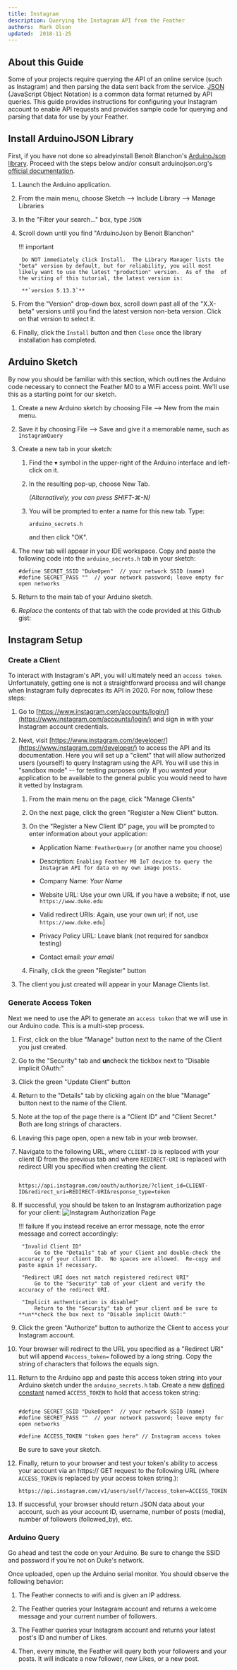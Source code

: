 ```yaml
---
title: Instagram
description: Querying the Instagram API from the Feather
authors:  Mark Olson
updated:  2018-11-25
---
```


## About this Guide

Some of your projects require querying the API of an online service (such as Instagram) and then parsing the data sent back from the service.   [JSON](https://www.json.org/) (JavaScript Object Notation) is a common data format returned by API queries.  This guide provides instructions for configuring your Instagram account to enable API requests and provides sample code for querying and parsing that data for use by your Feather.  
 

## Install ArduinoJSON Library

First, if you have not done so alreadyinstall Benoit Blanchon's [ArduinoJson library](https://arduinojson.org/).   Proceed with the steps below and/or consult arduinojson.org's [official documentation](https://arduinojson.org/v5/doc/installation/).  

1.  Launch the Arduino application.

1. From the main menu, choose Sketch --> Include Library --> Manage Libraries

1. In the "Filter your search..." box, type `JSON`

1. Scroll down until you find "ArduinoJson by Benoit Blanchon"

    !!! important

        Do NOT immediately click Install.  The Library Manager lists the "beta" version by default, but for reliability, you will most likely want to use the latest "production" version.  As of the  of the writing of this tutorial, the latest version is:
        
        **`version 5.13.3`**

1. From the "Version" drop-down box, scroll down past all of the "X.X-beta" versions until you find the latest version non-beta version.  Click on that version to select it.

1. Finally, click the `Install` button and then `Close` once the library installation has completed.


## Arduino Sketch

By now you should be familiar with this section, which outlines the Arduino code necessary to connect the Feather M0 to a WiFi access point.  We'll use this as a starting point for our sketch.

1. Create a new Arduino sketch by choosing File --> New from the main menu.

1. Save it by choosing File --> Save and give it a memorable name, such as `InstagramQuery`

1. Create a new tab in your sketch:

    1. Find the &#9662; symbol in the upper-right of the Arduino interface and left-click on it.  
    
    1. In the resulting pop-up, choose New Tab.

        _(Alternatively, you can press SHIFT-&#8984;-N)_

    1. You will be prompted to enter a name for this new tab.  Type:

        `arduino_secrets.h`

        and then click "OK".


1.  The new tab will appear in your IDE workspace.  Copy and paste the following code into the `arduino_secrets.h` tab in your sketch:

    ```arduino
    #define SECRET_SSID "DukeOpen"  // your network SSID (name)
    #define SECRET_PASS ""  // your network password; leave empty for open networks
    ```

1. Return to the main tab of your Arduino sketch.  

1. _Replace_ the contents of that tab with the code provided at this Github gist:

    <script src="https://gist.github.com/mjvo/c5ca35bebfe7807b540dc8b723e95328.js"></script>



## Instagram Setup

### Create a Client

To interact with Instagram's API, you will ultimately need an `access token`.  Unfortunately, getting one is not a straightforward process and will change when Instagram fully deprecates its API in 2020.   For now, follow these steps:

1.  Go to [https://www.instagram.com/accounts/login/](https://www.instagram.com/accounts/login/) and sign in with your Instagram account credentials.

1.  Next, visit [https://www.instagram.com/developer/](https://www.instagram.com/developer/) to access the API and its documentation.  Here you will set up a "client" that will allow authorized users (yourself) to query Instagram using the API.  You will use this in "sandbox mode" -- for testing purposes only.  If you wanted your application to be available to the general public you would need to have it vetted by Instagram.

    1. From the main menu on the page, click "Manage Clients"

    1. On the next page, click the green "Register a New Client" button.

    1. On the "Register a New Client ID" page, you will be prompted to enter information about your application:

        * Application Name:  `FeatherQuery` (or another name you choose)

        * Description: `Enabling Feather M0 IoT device to query the Instagram API for data on my own image posts.`

        * Company Name: _Your Name_

        * Website URL:  Use your own URL if you have a website; if not, use `https://www.duke.edu`

        * Valid redirect URIs:   Again, use your own url; if not, use `https://www.duke.edu`]

        * Privacy Policy URL:  Leave blank (not required for sandbox testing)

        * Contact email:  _your email_

    1. Finally, click the green "Register" button

1. The client you just created will appear in your Manage Clients list.

### Generate Access Token

Next we need to use the API to generate an `access token` that we will use in our Arduino code.  This is a multi-step process.

1. First, click on the blue "Manage" button next to the name of the Client you just created.

1.  Go to the "Security" tab and **un**check the tickbox next to "Disable implicit OAuth:"

1. Click the green "Update Client" button

1.  Return to the "Details" tab by clicking again on the blue "Manage" button next to the name of the Client.

1. Note at the top of the page there is a "Client ID" and "Client Secret."  Both are long strings of characters.

1. Leaving this page open, open a new tab in your web browser.

1. Navigate to the following URL, where `CLIENT-ID` is replaced with your client ID from the previous tab and where `REDIRECT-URI` is replaced with redirect URI you specified when creating the client. 

    ```

    https://api.instagram.com/oauth/authorize/?client_id=CLIENT-ID&redirect_uri=REDIRECT-URI&response_type=token
    
    ```

1. If successful, you should be taken to an Instagram authorization page for your client:
    ![Instagram Authorization Page](Instagram_OAuth.png)


    !!! failure
        If you instead receive an error message, note the error message and correct accordingly:
        
        "Invalid Client ID"
            Go to the "Details" tab of your Client and double-check the accuracy of your client ID.  No spaces are allowed.  Re-copy and paste again if necessary.

        "Redirect URI does not match registered redirect URI"
            Go to the "Security" tab of your client and verify the accuracy of the redirect URI.

        "Implicit authentication is disabled"
            Return to the "Security" tab of your client and be sure to **un**check the box next to "Disable implicit OAuth:"

1.  Click the green "Authorize" button to authorize the Client to access your Instagram account.

1. Your browser will redirect to the URL you specified as a "Redirect URI" but will append `#access_token=` followed by a long string.  Copy the string of characters that follows the equals sign. 

1.  Return to the Arduino app and paste this access token string into your Arduino sketch under the `arduino_secrets.h` tab.  Create a new [defined constant](https://www.arduino.cc/reference/en/language/structure/further-syntax/define/) named `ACCESS_TOKEN` to hold that access token string:

    ```arduino hl_lines="4"

    #define SECRET_SSID "DukeOpen"  // your network SSID (name)
    #define SECRET_PASS ""  // your network password; leave empty for open networks

    #define ACCESS_TOKEN "token goes here" // Instagram access token
    ```

    Be sure to save your sketch.

1. Finally, return to your browser and test your token's ability to access your account via an https:// GET request to the following URL (where `ACCESS_TOKEN` is replaced by your access token string.):

    ```
    https://api.instagram.com/v1/users/self/?access_token=ACCESS_TOKEN

    ```

1. If successful, your browser should return JSON data about your account, such as your account ID, username, number of posts (media), number of followers (followed_by), etc.

### Arduino Query

Go ahead and test the code on your Arduino.  Be sure to change the SSID and password if you're not on Duke's network.  

Once uploaded, open up the Arduino serial monitor.  You should observe the following behavior:

1. The Feather connects to wifi and is given an IP address.

1. The Feather queries your Instagram account and returns a welcome message and your current number of followers.

1.  The Feather queries your Instagram account and returns your latest post's ID and number of Likes.

1.  Then, every minute, the Feather will query both your followers and your posts.  It will indicate a new follower, new Likes, or a new post.




